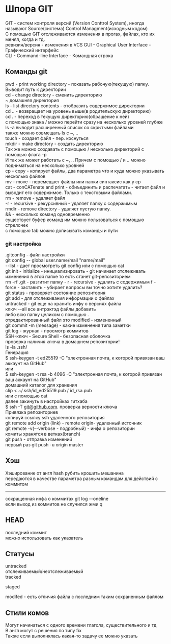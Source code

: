# Шпора GIT
GIT - систем контроля версий (Version Conttrol System), иногда называют Source(система) Control Managment(исходным кодом)  
С помощью GIT отслеживаются изменения в прогах, файлах, кто их менял, когда и тд.  
ревизия/версия - изменения в VCS
GUI - Graphical User Interface - Графический интерфейс  
CLI - Command-line Interface - Командная строка  
## Команды git  
pwd - print working directory - показать рабочую(текущую) папку. Выводит путь к директории  
cd - change directory - сменить директорию  
~ домашняя директория  
ls - list directory contents - отобразить содержимое директории  
cd .. - возвращает на уровень выше(в родительскую директорию)  
cd . - переход в текущую директорию(обращение к ней)  
с помощью знака / можно перейти сразу на несколько уровней глубже  
ls -a выводит расширенный список со скрытыми файлами  
также можно совмещать ls с ~, ..  
touch - создает файл - пер. коснуться  
mkdir - make directory - создать директорию  
Так же можно создавать с помощью / несколько директорий с помощью флага -p  
И так же может работать с ~, .. Причем с помощью / и .. можно подниматься на несколько уровней  
cp - copy - копирует файлы, два параметра что и куда можно указывать несколько файлов  
mv - move - перемещает файлы или папки синтаксис как у cp  
cat - conCATenate and print - обиъединить и распечатать - читает файл и выводит его содержимое. Только с текстовыми файлами.  
rm - remove - удаляет файл  
-r - recursive - рекурсивный - удаляет папку с содержимым  
rmdir - remove directory - удаляет пустую папку.  
&& - несколько команд одновременно  
существует буфер команд им можно пользоваться с помощью стрелочек  
с помощью tab можно дописывать команды и пути  
### git настройка  
.gitconfig - файл настройки  
git config -- global user.name/mail "name/mail"  
--list - дает просмотреть git config или с помощью cat  
git init - initialize - инициализировать - git  начинает отслеживать изменения в этой папке то есть станет git-репозиторием  
rm -rf .git - разгитит папку - r - recursive - удалить с содержимым f - force - заставить - убирает вопросы вы точно хотите удалить?  
git status - проверяет состояние репозитория  
git add - для отслеживания информации о файлах  
untracked - git еще на хранить инфу о версиях файла  
ключ --all все антрэктэд файлы добавить  
либо всю папку целиком с помощью .  
отредактированный файл это modified - измененный  
git commit -m (message) - какие изменения типа заметки  
git log - журнал - просмотр коммитов  
SSH-ключ - Secure Shell - безопасная оболочка  
проверка наличия ключа в домашнем репозитории!  
ls -la .ssh/  
Генерация  
$ ssh-keygen -t ed25519 -C "электронная почта, к которой привязан ваш аккаунт на GitHub"  
или  
$ ssh-keygen -t rsa -b 4096 -C "электронная почта, к которой привязан ваш аккаунт на GitHub"  
домашний каталог для хранения  
clip < ~/.ssh/id_ed25519.pub / id_rsa.pub  
или с помощью cat  
 далее закинуть в настройках гитхаба  
$ ssh -T git@github.com. проверка верности ключа  
Привязка репозиториев  
копируй ссылку ssh удаленного репозитория  
git remote add origin (link) - remote origin- удаленный источник  
 git remote -v(--verbose - подробный) - инфа о репозитории  
комиты хранятся в ветках(branch)  
git push - отправка изменений  
первый раз git push -u origin master  
## Хэш

Хэширование от англ hash рубить крошить мешанина  
передаются в качестве параметра разным командам для действий с коммитом

---

сокращенная инфа о коммитах git log --oneline  
если выход из коммитов не случился жми q

## HEAD 

последний коммит  
можно использовать как указатель

## Статусы

untracked  
отслеживаемый/неотслеживаемый  
tracked

staged

modifed - есть отличия файла с последним таким сохраненным файлом

## Стили комов

Могут начинаться с одного времени глагола, существительного и тд  
В англ могут с решения по типу fix  
Также если выполнялась какая-то задачу ее можно указать



